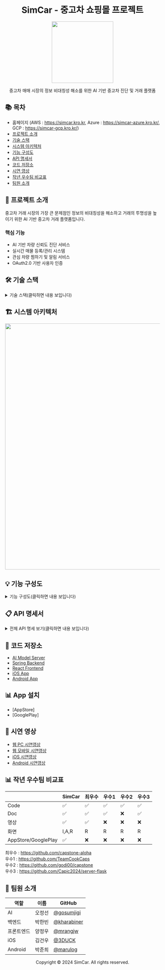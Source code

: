 <div align="center">

# SimCar - 중고차 쇼핑몰 프로젝트

<img src="https://github.com/user-attachments/assets/84dd02b2-3598-4d85-a9f3-72f111860336" width="200">


중고차 매매 시장의 정보 비대칭성 해소를 위한 AI 기반 중고차 진단 및 거래 플랫폼

</div>

## 📚 목차
- 홈페이지 (AWS : https://simcar.kro.kr, Azure : https://simcar-azure.kro.kr/, GCP : https://simcar-gcp.kro.kr/)
- [프로젝트 소개](#-프로젝트-소개)
- [기술 스택](#-기술-스택)
- [시스템 아키텍처](#-시스템-아키텍처)
- [기능 구성도](#-기능-구성도)
- [API 명세서](#-api-명세서)
- [코드 저장소](#-코드-저장소)
- [시연 영상](#-시연-영상)
- [작년 우수팀 비교표](#-작년-우수팀-비교표)
- [팀원 소개](#-팀원-소개)

## 🚗 프로젝트 소개

중고차 거래 시장의 가장 큰 문제점인 정보의 비대칭성을 해소하고 거래의 투명성을 높이기 위한 AI 기반 중고차 거래 플랫폼입니다.

### 핵심 기능
- AI 기반 차량 신뢰도 진단 서비스
- 실시간 매물 등록/관리 시스템
- 관심 차량 찜하기 및 알림 서비스
- OAuth2.0 기반 사용자 인증

## 🛠 기술 스택
<details>
<summary>기술 스택(클릭하면 내용 보입니다)</summary>
  
### Backend
<img src="https://img.shields.io/badge/Java 21-007396?style=flat&logo=java&logoColor=white"/>
<img src="https://img.shields.io/badge/Spring Boot-6DB33F?style=flat&logo=springboot&logoColor=white"/>
<img src="https://img.shields.io/badge/Spring Security-6DB33F?style=flat&logo=springsecurity&logoColor=white"/>
<img src="https://img.shields.io/badge/JPA-59666C?style=flat&logo=hibernate&logoColor=white"/>

### AI/ML
<img src="https://img.shields.io/badge/Python-3776AB?style=flat&logo=python&logoColor=white"/>
<img src="https://img.shields.io/badge/FastAPI-009688?style=flat&logo=fastapi&logoColor=white"/>
<img src="https://img.shields.io/badge/TensorFlow-FF6F00?style=flat&logo=tensorflow&logoColor=white"/>
<img src="https://img.shields.io/badge/OpenCV-5C3EE8?style=flat&logo=opencv&logoColor=white"/>

### Frontend
<img src="https://img.shields.io/badge/Flutter-02569B?style=flat&logo=flutter&logoColor=white"/>
<img src="https://img.shields.io/badge/React-61DAFB?style=flat&logo=react&logoColor=black"/>
<img src="https://img.shields.io/badge/Swift-F05138?style=flat&logo=swift&logoColor=white"/>

### DevOps
<img src="https://img.shields.io/badge/AWS-232F3E?style=flat&logo=amazonaws&logoColor=white"/>

</details>

## 🏗 시스템 아키텍처

<img src="https://github.com/user-attachments/assets/950535b4-34ac-4ce7-821e-f97753d030a1" width="800">

## 💡 기능 구성도

<details>
<summary>기능 구성도(클릭하면 내용 보입니다)</summary>
<img src="https://github.com/user-attachments/assets/aec344bb-0379-42b7-ad9a-d3e0ef401e7f" width="600">
</details>


## 📋 API 명세서

<details>
<summary>전체 API 명세 보기(클릭하면 내용 보입니다)</summary>

### 🚗 차량 관리 API

| Method | URI | Description | Request | Response |
|--------|-----|-------------|----------|-----------|
| POST | /api/cars | 차량 등록 | CarRegistrationRequest, MultipartFile[] | - |
| GET | /api/cars | 전체 차량 조회 | - | List<CarResponse> |
| GET | /api/cars/{carId} | 차량 상세 조회 | - | CarDetailResponse |
| PUT | /api/cars/{carId} | 차량 정보 수정 | CarRegistrationRequest | - |
| DELETE | /api/cars/{carId} | 차량 삭제 | - | - |
| GET | /api/cars/{carId}/diagnosis | 차량 신뢰도 진단 | - | CarDiagnosisResponse |
| POST | /api/cars/{carId}/images | 차량 이미지 추가 | MultipartFile[] | - |
| DELETE | /api/cars/{carId}/images/{imageId} | 차량 이미지 삭제 | - | - |
| PUT | /api/cars/{carId}/images/order | 이미지 순서 변경 | List<Long> | - |
| PUT | /api/cars/{carId}/thumbnail/{imageId} | 대표 이미지 변경 | - | - |

### 👤 회원 관리 API

| Method | URI | Description | Request | Response |
|--------|-----|-------------|----------|-----------|
| POST | /api/members/join | 회원가입 | MemberJoinRequest | - |
| POST | /api/members/login | 로그인 | MemberLoginRequest | - |
| POST | /api/members/logout | 로그아웃 | - | - |
| GET | /api/members/profile | 회원 프로필 조회 | - | MemberProfileResponse |
| PUT | /api/members/profile | 회원 프로필 수정 | MemberUpdateRequest | - |
| DELETE | /api/members/profile | 회원 탈퇴 | - | - |
| GET | /api/members/sales | 내 판매 목록 조회 | - | List<CarResponse> |

### ❤️ 찜하기 API

| Method | URI | Description | Request | Response |
|--------|-----|-------------|----------|-----------|
| POST | /api/favorites/{carId} | 찜하기 | - | - |
| DELETE | /api/favorites/{carId} | 찜하기 취소 | - | - |
| GET | /api/members/favorites | 찜한 차량 목록 조회 | - | List<CarResponse> |

</details>

## 📁 코드 저장소

- [AI Model Server](https://github.com/Oz-Capstone/Simcar-AI-modeling)
- [Spring Backend](https://github.com/Oz-Capstone/Simcar-Server-Spring)
- [React Frontend](https://github.com/Oz-Capstone/Simcar-Front-Web)
- [iOS App](https://github.com/Oz-Capstone/Simcar-Front-IOS)
- [Android App](https://github.com/Oz-Capstone/Simcar-Front-Flutter)

## 📊 App 설치

- [AppStore]
- [GooglePlay]

## 🎥 시연 영상

- [웹 PC 시연영상](https://www.youtube.com/watch?v=LyZfsUR9xug)
- [웹 모바일 시연영상](https://youtu.be/s3Ya8dttUxA)
- [iOS 시연영상](https://www.youtube.com/watch?v=-IjOtbxJREc)
- [Android 시연영상](https://www.youtube.com/watch?v=K1HOWMxT6fk)

## 📊 작년 우수팀 비교표

|  | SimCar | 최우수 | 우수1 | 우수2 | 우수3 |
|------|--------|---------|---------|---------|---------|
| Code | ✅ | ✅ | ✅ | ✅ | ✅ |
| Doc | ✅ | ✅ | ✅ | ❌ | ✅ |
| 영상 | ✅ | ✅ | ❌ | ❌ | ❌ |
| 화면 | I,A,R | R | R | R | R |
| AppStore/GooglePlay | ✅ | ❌ | ❌ | ❌ | ❌ |

최우수 : https://github.com/capstone-aloha</br>
우수1 : https://github.com/TeamCookCaps</br>
우수2 : https://github.com/godi00/capstone</br>
우수3 : https://github.com/Capic2024/server-flask
## 👥 팀원 소개

| 역할 | 이름 | GitHub |
|------|------|--------|
| AI | 오정선 | [@gosumjigi](https://github.com/gosumjigi) |
| 백엔드 | 박한빈 | [@kharabiner](https://github.com/kharabiner) |
| 프론트엔드 | 양정우 | [@mrangjw](https://github.com/mrangjw) |
| iOS | 김건우 | [@3DUCK](https://github.com/3DUCK) |
| Android | 박준희 | [@marulog](https://github.com/marulog) |

<div align="center">
Copyright © 2024 SimCar. All rights reserved.
</div>
